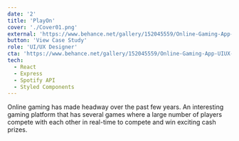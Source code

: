 ```yaml
---
date: '2'
title: 'PlayOn'
cover: './Cover01.png'
external: 'https://www.behance.net/gallery/152045559/Online-Gaming-App-UIUX-Case-Study'
button: 'View Case Study'
role: 'UI/UX Designer'
cta: 'https://www.behance.net/gallery/152045559/Online-Gaming-App-UIUX-Case-Study'
tech:
  - React
  - Express
  - Spotify API
  - Styled Components
---
```


Online gaming has made headway over the past few years. An interesting gaming
platform that has several games where a large number of players compete with each
other in real-time to compete and win exciting cash prizes.
